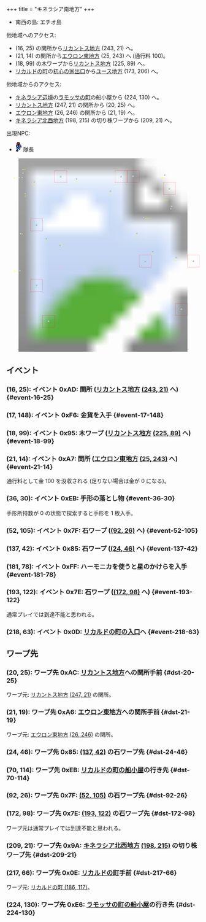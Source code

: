 +++
title = "キネラシア南地方"
+++

* 南西の島: エチオ島

他地域へのアクセス:

* (16, 25) の関所から[リカントス地方](@/map/map-05/_index.md) (243, 21) へ。
* (21, 14) の関所から[エウロン東地方](@/map/map-02/_index.md) (25, 243) へ (通行料 100)。
* (18, 99) の木ワープから[リカントス地方](@/map/map-05/_index.md) (225, 89) へ。
* [リカルドの町](@/map/map-13a/_index.md)の[初心の家出口](@/map/map-13b/_index.md#event-112-214)から[ユース地方](@/map/map-00/_index.md) (173, 206) へ。

他地域からのアクセス:

* [キネラシア辺境](@/map/map-07/_index.md)の[ラモッサの町](@/map/map-12/_index.md)の船小屋から (224, 130) へ。
* [リカントス地方](@/map/map-05/_index.md) (247, 21) の関所から (20, 25) へ。
* [エウロン東地方](@/map/map-02/_index.md) (26, 246) の関所から (21, 19) へ。
* [キネラシア北西地方](@/map/map-02/_index.md) (198, 215) の切り株ワープから (209, 21) へ。

出現NPC:

* ![隊長](actor-0x30.png) 隊長

<!-- SVG {{{ -->
<svg width="1536" height="1536" viewbox="0 0 2048 2048">
<defs>
<image id="svg-asset-bg" width="2048" height="2048" href="map-06.webp" />
<image id="svg-asset-event" width="16" height="16" href="icon-event.png" />
<image id="svg-asset-destination" width="16" height="16" href="icon-destination.png" />
<image id="svg-asset-actor-0x30" width="16" height="24" href="actor-0x30.png" />
</defs>
<use href="#svg-asset-bg" x="0" y="0"></use>
<text class="caption-48" x="528" y="1148" fill="pink">エチオ島</text>
<text class="caption-32" x="76" y="216" fill="yellow">関</text>
<text class="caption-32" x="188" y="120" fill="yellow">関</text>
<text class="caption-24" x="272" y="280" fill="yellow">手形</text>
<text class="caption-24" x="192" y="408" fill="yellow">石</text>
<text class="caption-24" x="732" y="248" fill="yellow">石</text>
<text class="caption-24" x="164" y="808" fill="yellow">木</text>
<text class="caption-24" x="412" y="880" fill="yellow">石</text>
<text class="caption-24" x="584" y="928" fill="yellow">船</text>
<text class="caption-24" x="80" y="1200" fill="yellow">金貨</text>
<text class="caption-24" x="1092" y="376" fill="yellow">石</text>
<text class="caption-24" x="1376" y="824" fill="yellow">石</text>
<text class="caption-24" x="1472" y="640" fill="yellow">星のかけら</text>
<text class="caption-24" x="1540" y="1016" fill="yellow">石</text>
<text class="caption-24" x="1644" y="212" fill="yellow">切株</text>
<text class="caption-32" x="1664" y="448" fill="yellow">リカルド</text>
<text class="caption-24" x="1788" y="1088" fill="yellow">船</text>
<rect x="512" y="128" width="128" height="128" stroke="red" fill="none" />
<use href="#svg-asset-actor-0x30" x="568" y="180"><title>隊長「スコープを持ってるかい まだなら北はきついぜ」</title></use>
<rect x="1152" y="128" width="128" height="128" stroke="red" fill="none" />
<use href="#svg-asset-actor-0x30" x="1208" y="180"><title>隊長「リカントスから北へ行ったらスコープを使いなさい」</title></use>
<rect x="1280" y="128" width="128" height="128" stroke="red" fill="none" />
<use href="#svg-asset-actor-0x30" x="1336" y="180"><title>隊長「リカントスから北へ行ったらスコープを使いなさい」</title></use>
<rect x="1664" y="256" width="128" height="128" stroke="red" fill="none" />
<use href="#svg-asset-actor-0x30" x="1720" y="308"><title>隊長「スコープを持ってるかい まだなら北はきついぜ」</title></use>
<rect x="256" y="640" width="128" height="128" stroke="red" fill="none" />
<use href="#svg-asset-actor-0x30" x="312" y="692"><title>隊長「北の海岸の近くに精霊ワープが2つある」</title></use>
<rect x="1408" y="1024" width="128" height="128" stroke="red" fill="none" />
<use href="#svg-asset-actor-0x30" x="1464" y="1076"><title>隊長「北の海岸の近くに精霊ワープが2つある」(到達不能)</title></use>
<rect x="1920" y="1024" width="128" height="128" stroke="red" fill="none" />
<use href="#svg-asset-actor-0x30" x="1976" y="1076"><title>隊長「北の海岸の近くに精霊ワープが2つある」</title></use>
<rect x="256" y="1280" width="128" height="128" stroke="red" fill="none" />
<use href="#svg-asset-actor-0x30" x="312" y="1332"><title>隊長「北の海岸の近くに精霊ワープが2つある」</title></use>
<rect x="1792" y="1536" width="128" height="128" stroke="red" fill="none" />
<use href="#svg-asset-actor-0x30" x="1848" y="1588"><title>隊長「北の海岸の近くに精霊ワープが2つある」</title></use>
<rect x="384" y="1664" width="128" height="128" stroke="red" fill="none" />
<use href="#svg-asset-actor-0x30" x="440" y="1716"><title>隊長「北の海岸の近くに精霊ワープが2つある」</title></use>
<a href="#event-16-25">
<use href="#svg-asset-event" x="128" y="200"><title>(16, 25): イベント 0xAD: 関所 (リカントス地方 (243, 21) へ)</title></use>
</a>
<a href="#event-17-148">
<use href="#svg-asset-event" x="136" y="1184"><title>(17, 148): イベント 0xF6: 金貨を入手</title></use>
</a>
<a href="#event-18-99">
<use href="#svg-asset-event" x="144" y="792"><title>(18, 99): イベント 0x95: 木ワープ (リカントス地方 (225, 89) へ)</title></use>
</a>
<a href="#event-21-14">
<use href="#svg-asset-event" x="168" y="112"><title>(21, 14): イベント 0xA7: 関所 (エウロン東地方 (25, 243) へ)</title></use>
</a>
<a href="#event-36-30">
<use href="#svg-asset-event" x="288" y="240"><title>(36, 30): イベント 0xEB: 手形の落とし物</title></use>
</a>
<a href="#event-52-105">
<use href="#svg-asset-event" x="416" y="840"><title>(52, 105): イベント 0x7F: 石ワープ ((92, 26) へ)</title></use>
</a>
<a href="#event-137-42">
<use href="#svg-asset-event" x="1096" y="336"><title>(137, 42): イベント 0x85: 石ワープ ((24, 46) へ)</title></use>
</a>
<a href="#event-181-78">
<use href="#svg-asset-event" x="1448" y="624"><title>(181, 78): イベント 0xFF: ハーモニカを使うと星のかけらを入手</title></use>
</a>
<a href="#event-193-122">
<use href="#svg-asset-event" x="1544" y="976"><title>(193, 122): イベント 0x7E: 石ワープ ((172, 98) へ)</title></use>
</a>
<a href="#event-218-63">
<use href="#svg-asset-event" x="1744" y="504"><title>(218, 63): イベント 0x0D: リカルドの町の入口へ</title></use>
</a>
<a href="#dst-217-66">
<use href="#svg-asset-destination" x="1736" y="528"><title>(217, 66): ワープ先 0x0E: リカルドの町手前</title></use>
</a>
<a href="#dst-172-98">
<use href="#svg-asset-destination" x="1376" y="784"><title>(172, 98): ワープ先 0x7E: (193, 122) の石ワープ先</title></use>
</a>
<a href="#dst-92-26">
<use href="#svg-asset-destination" x="736" y="208"><title>(92, 26): ワープ先 0x7F: (52, 105) の石ワープ先</title></use>
</a>
<a href="#dst-24-46">
<use href="#svg-asset-destination" x="192" y="368"><title>(24, 46): ワープ先 0x85: (137, 42) の石ワープ先</title></use>
</a>
<a href="#dst-209-21">
<use href="#svg-asset-destination" x="1672" y="168"><title>(209, 21): ワープ先 0x9A: キネラシア北西地方 (198, 215) の切り株ワープ先</title></use>
</a>
<a href="#dst-21-19">
<use href="#svg-asset-destination" x="168" y="152"><title>(21, 19): ワープ先 0xA6: エウロン東地方への関所手前</title></use>
</a>
<a href="#dst-20-25">
<use href="#svg-asset-destination" x="160" y="200"><title>(20, 25): ワープ先 0xAC: リカントス地方への関所手前</title></use>
</a>
<a href="#dst-224-130">
<use href="#svg-asset-destination" x="1792" y="1040"><title>(224, 130): ワープ先 0xE6: ラモッサの町の船小屋の行き先</title></use>
</a>
<a href="#dst-70-114">
<use href="#svg-asset-destination" x="560" y="912"><title>(70, 114): ワープ先 0xEB: リカルドの町の船小屋の行き先</title></use>
</a>
</svg>
<!-- }}} -->


## イベント

### (16, 25): イベント 0xAD: 関所 ([リカントス地方](@/map/map-05/_index.md) [(243, 21)](@/map/map-05/_index.md#dst-243-21) へ) {#event-16-25}

### (17, 148): イベント 0xF6: 金貨を入手 {#event-17-148}

### (18, 99): イベント 0x95: 木ワープ ([リカントス地方](@/map/map-05/_index.md) [(225, 89)](@/map/map-05/_index.md#dst-225-89) へ) {#event-18-99}

### (21, 14): イベント 0xA7: 関所 ([エウロン東地方](@/map/map-02/_index.md) [(25, 243)](@/map/map-02/_index.md#dst-25-243) へ) {#event-21-14}

通行料として金 100 を没収される (足りない場合は金が 0 になる)。

### (36, 30): イベント 0xEB: 手形の落とし物 {#event-36-30}

手形所持数が 0 の状態で探索すると手形を 1 枚入手。

### (52, 105): イベント 0x7F: 石ワープ ([(92, 26)](#dst-92-26) へ) {#event-52-105}

### (137, 42): イベント 0x85: 石ワープ ([(24, 46)](#dst-24-46) へ) {#event-137-42}

### (181, 78): イベント 0xFF: ハーモニカを使うと星のかけらを入手 {#event-181-78}

### (193, 122): イベント 0x7E: 石ワープ ([(172, 98)](#dst-172-98) へ) {#event-193-122}

通常プレイでは到達不能と思われる。

### (218, 63): イベント 0x0D: [リカルドの町の入口](@/map/map-13a/_index.md#dst-185-114)へ {#event-218-63}


## ワープ先

### (20, 25): ワープ先 0xAC: [リカントス地方](@/map/map-05/_index.md)への関所手前 {#dst-20-25}

ワープ元: [リカントス地方](@/map/map-05/_index.md) [(247, 21)](@/map/map-05/_index.md#event-247-21) の関所。

### (21, 19): ワープ先 0xA6: [エウロン東地方](@/map/map-02/_index.md)への関所手前 {#dst-21-19}

ワープ元: [エウロン東地方](@/map/map-02/_index.md) [(26, 246)](@/map/map-02/_index.md#event-26-246) の関所。

### (24, 46): ワープ先 0x85: [(137, 42)](#event-137-42) の石ワープ先 {#dst-24-46}

### (70, 114): ワープ先 0xEB: [リカルドの町の船小屋](@/map/map-13a/_index.md#event-180-87)の行き先 {#dst-70-114}

### (92, 26): ワープ先 0x7F: [(52, 105)](#event-52-105) の石ワープ先 {#dst-92-26}

### (172, 98): ワープ先 0x7E: [(193, 122)](#event-193-122) の石ワープ先 {#dst-172-98}

ワープ元は通常プレイでは到達不能と思われる。

### (209, 21): ワープ先 0x9A: [キネラシア北西地方](@/map/map-02/_index.md) [(198, 215)](@/map/map-02/_index.md#event-198-215) の切り株ワープ先 {#dst-209-21}

### (217, 66): ワープ先 0x0E: [リカルドの町](@/map/map-13a/_index.md#dst-185-114)手前 {#dst-217-66}

ワープ元: [リカルドの町 (186, 117)](@/map/map-13a/_index.md#event-186-117)。

### (224, 130): ワープ先 0xE6: [ラモッサの町の船小屋](@/map/map-12/_index.md#event-124-235)の行き先 {#dst-224-130}


